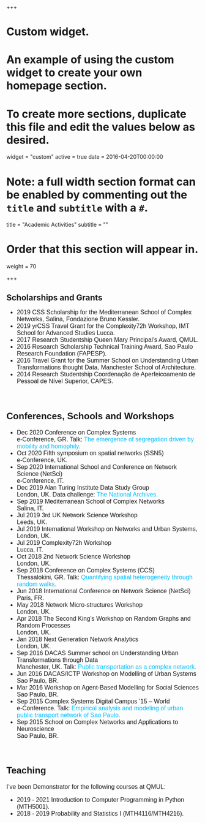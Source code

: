 +++
# Custom widget.
# An example of using the custom widget to create your own homepage section.
# To create more sections, duplicate this file and edit the values below as desired.
widget = "custom"
active = true
date = 2016-04-20T00:00:00

# Note: a full width section format can be enabled by commenting out the `title` and `subtitle` with a `#`.
title = "Academic Activities"
subtitle = ""

# Order that this section will appear in.
weight = 70

+++


Scholarships and Grants
---
<font face="arial" size=3>


* 2019 CSS Scholarship for the Mediterranean School of Complex Networks, Salina, Fondazione Bruno Kessler.  
* 2019 yrCSS Travel Grant for the Complexity72h Workshop, IMT School for Advanced Studies Lucca.  
* 2017 Research Studentship Queen Mary Principal’s Award, QMUL.  
* 2016 Research Scholarship Technical Training Award, Sao Paulo Research Foundation (FAPESP).  
* 2016 Travel Grant for the Summer School on Understanding Urban Transformations thought Data, Manchester School of Architecture.  
* 2014 Research Studentship Coordenação de Aperfeicoamento de Pessoal de Nível Superior, CAPES.  


<br>

Conferences, Schools and Workshops
---
* Dec 2020 Conference on Complex Systems  
e-Conference, GR. Talk: <font color="deepskyblue">The emergence of segregation driven by mobility and homophily.</font>
* Oct 2020 Fifth symposium on spatial networks (SSN5)  
e-Conference, UK.
* Sep 2020 International School and Conference on Network Science (NetSci)  
e-Conference, IT.
* Dec 2019 Alan Turing Institute Data Study Group  
London, UK. Data challenge: <font color="deepskyblue">The National Archives.</font>
* Sep 2019 Mediterranean School of Complex Networks  
Salina, IT.
* Jul 2019 3rd UK Network Science Workshop  
Leeds, UK.
* Jul 2019 International Workshop on Networks and Urban Systems,  
London, UK.
* Jul 2019 Complexity72h Workshop  
Lucca, IT.
* Oct 2018 2nd Network Science Workshop  
London, UK.
* Sep 2018 Conference on Complex Systems (CCS)  
Thessalokini, GR. Talk: <font color="deepskyblue">Quantifying spatial heterogeneity through random walks.</font>
* Jun 2018 International Conference on Network Science (NetSci)  
Paris, FR.
* May 2018 Network Micro-structures Workshop  
London, UK.
* Apr 2018 The Second King’s Workshop on Random Graphs and Random Processes  
London, UK.
* Jan 2018 Next Generation Network Analytics  
London, UK.
* Sep 2016 DACAS Summer school on Understanding Urban Transformations through Data  
Manchester, UK. Talk: <font color="deepskyblue">Public transportation as a complex network.</font>
* Jun 2016 DACAS/ICTP Workshop on Modelling of Urban Systems  
Sao Paulo, BR.
* Mar 2016 Workshop on Agent-Based Modelling for Social Sciences  
Sao Paulo, BR.
* Sep 2015 Complex Systems Digital Campus ’15 – World  
e-Conference. Talk: <font color="deepskyblue">Empirical analysis and modeling of urban public transport network of Sao Paulo.</font>
* Sep 2015 School on Complex Networks and Applications to Neuroscience  
Sao Paulo, BR.

<br>

Teaching
---
I’ve been Demonstrator for the following courses at QMUL:

* 2019 - 2021 Introduction to Computer Programming in Python (MTH5001).  
* 2018 - 2019 Probability and Statistics I (MTH4116/MTH4216).
